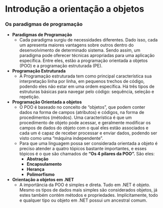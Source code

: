 # Introdução a orientação a objetos

### **Os paradigmas de programação**

- **Paradigmas de Programação**
    - Cada paradigma surgiu de necessidades diferentes. Dado isso, cada um apresenta maiores vantagens sobre outros dentro do desenvolvimento de determinado sistema. Sendo assim, um paradigma pode oferecer técnicas apropriadas para uma aplicação específica. Entre eles, estão a programação orientada a objetos (POO) e a programação estruturada (PE).
- **Programação Estruturada**
    - A Programação estruturada tem como principal característica sua interpretação linha por linha, em pequenos trechos de código, podendo eles não estar em uma ordem específica. Há três tipos de estruturas básicas para navegar pelo código: sequência, seleção e repetição.
- **Programação Orientada a objetos**
    - O POO é baseado no conceito de “objetos”, que podem conter dados na forma de campos (atributos) e códigos, na forma de procedimentos (métodos). Uma característica é que um procedimento de objeto pode acessar, e geralmente modificar os campos de dados do objeto com o qual eles estão associados e cada um é capaz de receber processar e enviar dados, podendo ser visto como uma “máquina independente”.
    - Para que uma linguagem possa ser considerada orientada a objeto é preciso atender a quatro tópicos bastante importantes, e esses tópicos é o que são chamados de **“Os 4 pilares da POO”.** São eles:
        - **Abstração**
        - **Encapsulamento**
        - **Herança**
        - **Polimorfismo**
- **Orientação a objetos em .NET**
    - A importância da POO é simples e direta. Tudo em .NET é objeto. Mesmo os tipos de dados mais simples são considerados objetos, já estes também contém métodos e propriedades. Implicitamente, todo e qualquer tipo ou objeto em .NET possui um ancestral comum.